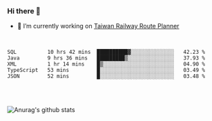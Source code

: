 ### Hi there 👋

- 🔭 I’m currently working on [Taiwan Railway Route Planner](https://github.com/Taiwan-Railway-Route-Planner)

<br/>

<!--START_SECTION:waka-->
```text
SQL          10 hrs 42 mins  ██████████▓░░░░░░░░░░░░░░   42.23 % 
Java         9 hrs 36 mins   █████████▒░░░░░░░░░░░░░░░   37.93 % 
XML          1 hr 14 mins    █▒░░░░░░░░░░░░░░░░░░░░░░░   04.90 % 
TypeScript   53 mins         █░░░░░░░░░░░░░░░░░░░░░░░░   03.49 % 
JSON         52 mins         █░░░░░░░░░░░░░░░░░░░░░░░░   03.48 % 
```
<!--END_SECTION:waka-->

<br/>
<br/>

![Anurag's github stats](https://github-readme-stats.vercel.app/api?username=DepickereSven&show_icons=true&theme=tokyonight)



<!--
**DepickereSven/DepickereSven** is a ✨ _special_ ✨ repository because its `README.md` (this file) appears on your GitHub profile.

Here are some ideas to get you started:

- 🔭 I’m currently working on ...
- 🌱 I’m currently learning ...
- 👯 I’m looking to collaborate on ...
- 🤔 I’m looking for help with ...
- 💬 Ask me about ...
- 📫 How to reach me: ...
- 😄 Pronouns: ...
- ⚡ Fun fact: ...
-->
